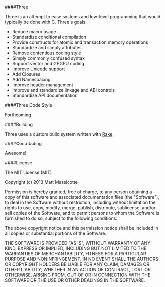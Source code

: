 ####Three

Three is an attempt to ease systems and low-level programming that would typically be done with C.  Three's goals:

- Reduce macro usage
- Standardize conditional compilation
- Provide constructs for atomic and transaction memory operations
- Standardize and simply attributes
- Remove contentious coding style
- Simply commonly confused syntax
- Support vector and GPGPU coding
- Improve Unicode support
- Add Closures
- Add Namespacing
- Improve header management
- Improve and standardize linkage and ABI controls
- Standardize API documentation

####Three Code Style

Forthcoming

####Building

Three uses a custom build system written with [Rake](http://rake.rubyforge.org/).

####Contributing

Awesome!

####License

The MIT License (MIT)

Copyright (c) 2013 Matt Massicotte

Permission is hereby granted, free of charge, to any person obtaining a copy
of this software and associated documentation files (the "Software"), to deal
in the Software without restriction, including without limitation the rights
to use, copy, modify, merge, publish, distribute, sublicense, and/or sell
copies of the Software, and to permit persons to whom the Software is
furnished to do so, subject to the following conditions:

The above copyright notice and this permission notice shall be included in
all copies or substantial portions of the Software.

THE SOFTWARE IS PROVIDED "AS IS", WITHOUT WARRANTY OF ANY KIND, EXPRESS OR
IMPLIED, INCLUDING BUT NOT LIMITED TO THE WARRANTIES OF MERCHANTABILITY,
FITNESS FOR A PARTICULAR PURPOSE AND NONINFRINGEMENT. IN NO EVENT SHALL THE
AUTHORS OR COPYRIGHT HOLDERS BE LIABLE FOR ANY CLAIM, DAMAGES OR OTHER
LIABILITY, WHETHER IN AN ACTION OF CONTRACT, TORT OR OTHERWISE, ARISING FROM,
OUT OF OR IN CONNECTION WITH THE SOFTWARE OR THE USE OR OTHER DEALINGS IN
THE SOFTWARE.